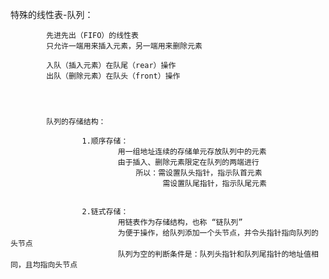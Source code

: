 特殊的线性表-队列：


			先进先出（FIFO）的线性表
			只允许一端用来插入元素，另一端用来删除元素

			入队（插入元素）在队尾（rear）操作
			出队（删除元素）在队头（front）操作




			队列的存储结构：

					1.顺序存储：
							用一组地址连续的存储单元存放队列中的元素
							由于插入、删除元素限定在队列的两端进行
								所以：需设置队头指针，指示队首元素
									  需设置队尾指针，指示队尾元素


					2.链式存储：
							用链表作为存储结构，也称 “链队列”
							为便于操作，给队列添加一个头节点，并令头指针指向队列的头节点
							队列为空的判断条件是：队列头指针和队列尾指针的地址值相同，且均指向头节点